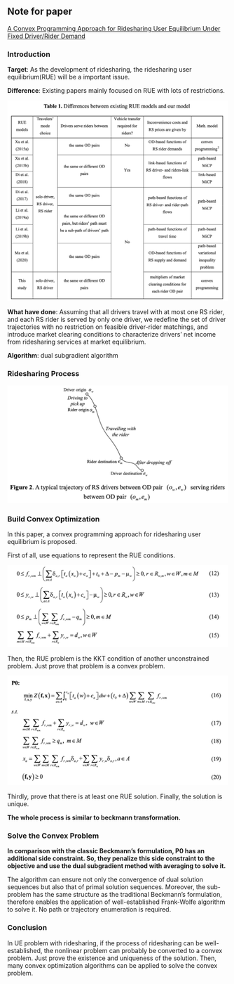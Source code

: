 ## Note for paper

[A Convex Programming Approach for Ridesharing User Equilibrium Under Fixed Driver/Rider Demand](https://papers.ssrn.com/sol3/papers.cfm?abstract_id=3589442)

### Introduction

**Target**: As the development of ridesharing, the ridesharing user equilibrium(RUE) will be a important issue.

**Difference**: Existing papers mainly focused on RUE with lots of restrictions.

<img src="img/image-20201206104730013.png" alt="image-20201206104730013" width="600px" />

**What have done**: Assuming that all drivers travel with at most one RS rider, and each RS rider is served by only one driver, we redefine the set of driver trajectories with no restriction on feasible driver-rider matchings, and introduce market clearing conditions to characterize drivers’ net income from ridesharing services at market equilibrium. 

**Algorithm**: dual subgradient algorithm 

### Ridesharing Process

<img src="img/image-20201207011249891.png" alt="image-20201207011249891" width="600px" />

### Build Convex Optimization

In this paper, a convex programming approach for ridesharing user equilibrium is proposed. 

First of all, use equations to represent the RUE conditions.

<img src="img/image-20201207011611666.png" alt="image-20201207011611666" width="600px" />

Then, the RUE problem is the KKT condition of another unconstrained problem. Just prove that problem is a convex problem. 

<img src="img/image-20201207011433833.png" alt="image-20201207011433833" width="600px" />

Thirdly, prove that there is at least one RUE solution. Finally, the solution is unique.

**The whole process is similar to beckmann transformation.**

### Solve the Convex Problem

**In comparison with the classic Beckmann’s formulation, P0 has an additional side constraint. So, they penalize this side constraint to the objective and use the dual subgradient method with averaging to solve it.** 

The algorithm can ensure not only the convergence of dual solution sequences but also that of primal solution sequences. Moreover, the sub-problem has the same structure as the traditional Beckmann’s formulation, therefore enables the application of well-established Frank-Wolfe algorithm to solve it. No path or trajectory enumeration is required. 

### Conclusion

In UE problem with ridesharing, if the process of ridesharing can be well-established, the nonlinear problem can probably be converted to a convex problem. Just prove the existence and uniqueness of the solution. Then, many convex optimization algorithms can be applied to solve the convex problem. 



